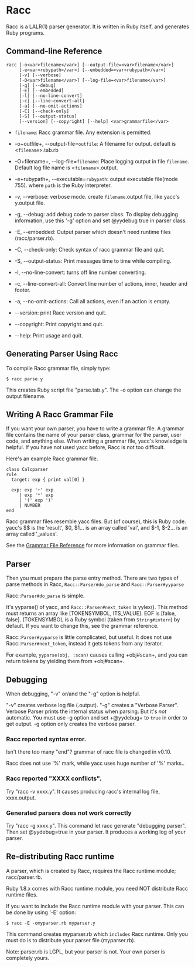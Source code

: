 # Racc

Racc is a LALR(1) parser generator. It is written in Ruby itself, and
generates Ruby programs.

## Command-line Reference

    racc [-o<var>filename</var>] [--output-file=<var>filename</var>]
         [-e<var>rubypath</var>] [--embedded=<var>rubypath</var>]
         [-v] [--verbose]
         [-O<var>filename</var>] [--log-file=<var>filename</var>]
         [-g] [--debug]
         [-E] [--embedded]
         [-l] [--no-line-convert]
         [-c] [--line-convert-all]
         [-a] [--no-omit-actions]
         [-C] [--check-only]
         [-S] [--output-status]
         [--version] [--copyright] [--help] <var>grammarfile</var>

* `filename`: Racc grammar file. Any extension is permitted.
* -o+outfile+, --output-file=`outfile`: A filename for output. default is <`filename`>.tab.rb
* -O+filename+, --log-file=`filename`: Place logging output in file `filename`. Default log file name is
    <`filename`>.output.

* -e+rubypath+, --executable=`rubypath`: output executable file(mode 755). where `path` is the Ruby interpreter.
* -v, --verbose: verbose mode. create `filename`.output file, like yacc's y.output file.
* -g, --debug: add debug code to parser class. To display debugging information, use this
    '-g' option and set @yydebug true in parser class.

* -E, --embedded: Output parser which doesn't need runtime files (racc/parser.rb).
* -C, --check-only: Check syntax of racc grammar file and quit.
* -S, --output-status: Print messages time to time while compiling.
* -l, --no-line-convert: turns off line number converting.
* -c, --line-convert-all: Convert line number of actions, inner, header and footer.
* -a, --no-omit-actions: Call all actions, even if an action is empty.
* --version: print Racc version and quit.
* --copyright: Print copyright and quit.
* --help: Print usage and quit.


## Generating Parser Using Racc

To compile Racc grammar file, simply type:

    $ racc parse.y

This creates Ruby script file "parse.tab.y". The -o option can change the
output filename.

## Writing A Racc Grammar File

If you want your own parser, you have to write a grammar file. A grammar file
contains the name of your parser class, grammar for the parser, user code, and
anything else. When writing a grammar file, yacc's knowledge is helpful. If
you have not used yacc before, Racc is not too difficult.

Here's an example Racc grammar file.

    class Calcparser
    rule
      target: exp { print val[0] }

      exp: exp '+' exp
         | exp '*' exp
         | '(' exp ')'
         | NUMBER
    end

Racc grammar files resemble yacc files. But (of course), this is Ruby code.
yacc's $$ is the 'result', $0, $1... is an array called 'val', and $-1, $-2...
is an array called '_values'.

See the [Grammar File Reference](rdoc-ref:lib/racc/rdoc/grammar.en.rdoc) for
more information on grammar files.

## Parser

Then you must prepare the parse entry method. There are two types of parse
methods in Racc, `Racc::Parser#do_parse` and `Racc::Parser#yyparse`

Racc::`Parser#do_parse` is simple.

It's yyparse() of yacc, and `Racc::Parser#next_token` is yylex(). This method
must returns an array like [TOKENSYMBOL, ITS_VALUE]. EOF is [false, false].
(TOKENSYMBOL is a Ruby symbol (taken from `String#intern`) by default. If you
want to change this, see the grammar reference.

Racc::`Parser#yyparse` is little complicated, but useful. It does not use
Racc::`Parser#next_token`, instead it gets tokens from any iterator.

For example, `yyparse(obj, :scan)` causes calling +obj#scan+, and you can
return tokens by yielding them from +obj#scan+.

## Debugging

When debugging, "-v" or/and the "-g" option is helpful.

"-v" creates verbose log file (.output). "-g" creates a "Verbose Parser".
Verbose Parser prints the internal status when parsing. But it's *not*
automatic. You must use -g option and set +@yydebug+ to `true` in order to get
output. -g option only creates the verbose parser.

### Racc reported syntax error.

Isn't there too many "end"? grammar of racc file is changed in v0.10.

Racc does not use '%' mark, while yacc uses huge number of '%' marks..

### Racc reported "XXXX conflicts".

Try "racc -v xxxx.y". It causes producing racc's internal log file,
xxxx.output.

### Generated parsers does not work correctly

Try "racc -g xxxx.y". This command let racc generate "debugging parser". Then
set @yydebug=true in your parser. It produces a working log of your parser.

## Re-distributing Racc runtime

A parser, which is created by Racc, requires the Racc runtime module;
racc/parser.rb.

Ruby 1.8.x comes with Racc runtime module, you need NOT distribute Racc
runtime files.

If you want to include the Racc runtime module with your parser. This can be
done by using '-E' option:

    $ racc -E -omyparser.rb myparser.y

This command creates myparser.rb which `includes` Racc runtime. Only you must
do is to distribute your parser file (myparser.rb).

Note: parser.rb is LGPL, but your parser is not. Your own parser is completely
yours.